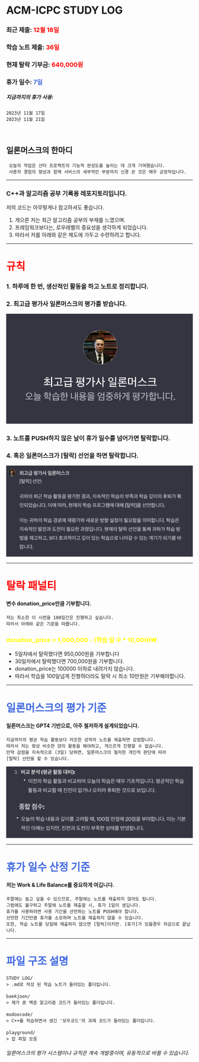 
# ACM-ICPC STUDY LOG

### 최근 제출: <span style="color:red">12월 18일</span>
### 학습 노트 제출: <span style="color:red">36일</span>
### 현재 탈락 기부금: <span style="color:red">640,000원</span>
### 휴가 일수: <span style="color:royalblue">7일</span>


##### 지금까지의 휴가 사용:
	2023년 11월 17일
	2023년 11월 21일 


<br>

## 일론머스크의 한마디
	 오늘의 작업은 산타 프로젝트의 기능적 완성도를 높이는 데 크게 기여했습니다.
	 사용자 경험의 향상과 함께 서비스의 세부적인 부분까지 신경 쓴 것은 매우 긍정적입니다.

- - -


### C++과 알고리즘 공부 기록용 레포지토리입니다.
저의 코드는 아무렇게나 참고하셔도 좋습니다.

1. 게으른 저는 최근 알고리즘 공부의 부재를 느꼈으며.
2. 프레임워크보다는, 로우레벨의 중요성을 생각하게 되었습니다.
3. 따라서 저를 아래와 같은 제도에 가두고 수련하려고 합니다.


- - -


# <span style="color:red">규칙</span>

### 1. 하루에 한 번, 생산적인 활동을 하고 노트로 정리합니다.
### 2. 최고급 평가사 일론머스크의 평가를 받습니다.

![master_teacher_elonmusk.png](https://github.com/Hacanna42/acmicpc-study/blob/main/STUDY%20LOG/footages/master_teacher_elonmusk.png)

### 3. 노트를 PUSH하지 않은 날이 휴가 일수를 넘어가면 탈락합니다.

### 4. 혹은 일론머스크가 [탈락] 선언을 하면 탈락합니다.

![elonmusk_youdie.png](https://github.com/Hacanna42/acmicpc-study/blob/main/STUDY%20LOG/footages/elonmusk_youdie.png)



- - -

# <span style="color:red">탈락 패널티</span>

#### 변수 donation_price만큼 기부합니다.
	저는 최소한 이 시련을 100일간은 진행하고 싶습니다.
	따라서 아래와 같은 기준을 따릅니다.
### <span style="color:yellow">donation_price = 1,000,000 - (학습 일 수 * 10,000)₩</span>

- 5일차에서 탈락했다면 950,000원을 기부합니다
- 30일차에서 탈락했다면 700,000원을 기부합니다.
- donation_price는 100000 이하로 내려가지 않습니다.
- 따라서 학습을 100일넘게 진행하더라도 탈락 시 최소 10만원은 기부해야합니다.

- - - 

# <span style="color:royalblue">일론머스크의 평가 기준</span>

#### 일론머스크는 GPT4 기반으로, 아주 철저하게 설계되었습니다.
	지금까지의 평균 학습 활동보다 저조한 성적의 노트를 제출하면 감점합니다.
	따라서 저는 항상 비슷한 양의 활동을 해야하고, 게으르게 진행할 수 없습니다.
	만약 감점을 지속적으로 (3일) 당하면, 일론머스크의 철저한 개인적 판단에 따라
	[탈락] 선언을 할 수 있습니다.

![elonmusk_score.png](https://github.com/Hacanna42/acmicpc-study/blob/main/STUDY%20LOG/footages/elonmusk_score.png)

- - -

# <span style="color:royalblue">휴가 일수 산정 기준</span>

#### 저는 Work & Life Balance를 중요하게 여깁니다.
	주말에는 놀고 싶을 수 있으므로, 주말에는 노트를 제출하지 않아도 됩니다.
	그럼에도 불구하고 주말에 노트를 제출할 시, 휴가 1일이 생깁니다.
	휴가를 사용하려면 사용 기간을 선언하는 노트를 PUSH해야 합니다.
	선언한 기간만큼 휴가를 소모하며 노트를 제출하지 않을 수 있습니다.
	또한, 학습 노트를 당일에 제출하지 않으면 [탈락]이지만. [휴가]가 있을경우 차감으로 끝납니다.


- - -

# <span style="color:royalblue">파일 구조 설명</span>

	STUDY LOG/
	> .md로 작성 된 학습 노트가 들어있는 폴더입니다.
	
	baekjoon/
	> 제가 푼 백준 알고리즘 코드가 들어있는 폴더입니다.
	
	modoocode/
	> C++를 학습하면서 생긴 '모두코드'의 과제 코드가 들어있는 폴더입니다.
	
	playground/
	> 잡 파일 모음



###### 일론머스크의 평가 시스템이나 규칙은 계속 개발중이며, 유동적으로 바뀔 수 있습니다. 